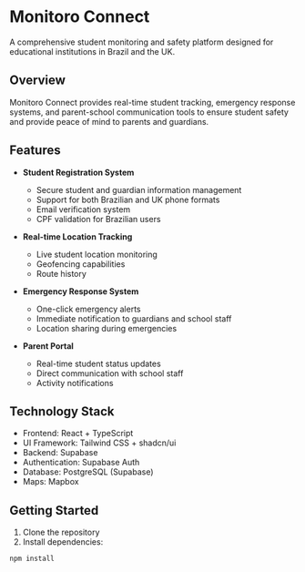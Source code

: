 # Monitoro Connect

A comprehensive student monitoring and safety platform designed for educational institutions in Brazil and the UK.

## Overview

Monitoro Connect provides real-time student tracking, emergency response systems, and parent-school communication tools to ensure student safety and provide peace of mind to parents and guardians.

## Features

- **Student Registration System**
  - Secure student and guardian information management
  - Support for both Brazilian and UK phone formats
  - Email verification system
  - CPF validation for Brazilian users

- **Real-time Location Tracking**
  - Live student location monitoring
  - Geofencing capabilities
  - Route history

- **Emergency Response System**
  - One-click emergency alerts
  - Immediate notification to guardians and school staff
  - Location sharing during emergencies

- **Parent Portal**
  - Real-time student status updates
  - Direct communication with school staff
  - Activity notifications

## Technology Stack

- Frontend: React + TypeScript
- UI Framework: Tailwind CSS + shadcn/ui
- Backend: Supabase
- Authentication: Supabase Auth
- Database: PostgreSQL (Supabase)
- Maps: Mapbox

## Getting Started

1. Clone the repository
2. Install dependencies:
```bash
npm install
```
